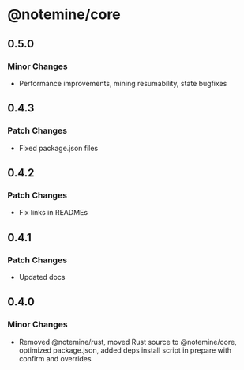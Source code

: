 # @notemine/core

## 0.5.0

### Minor Changes

- Performance improvements, mining resumability, state bugfixes

## 0.4.3

### Patch Changes

- Fixed package.json files

## 0.4.2

### Patch Changes

- Fix links in READMEs

## 0.4.1

### Patch Changes

- Updated docs

## 0.4.0

### Minor Changes

- Removed @notemine/rust, moved Rust source to @notemine/core, optimized package.json, added deps install script in prepare with confirm and overrides
